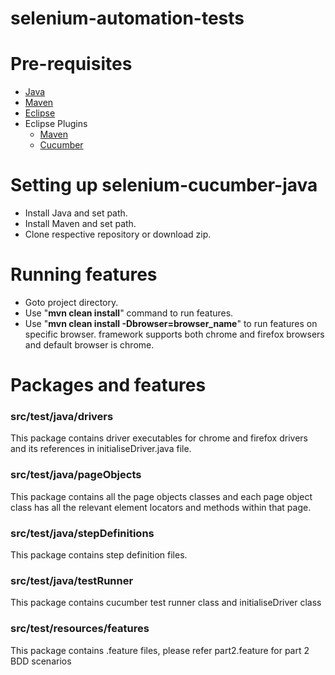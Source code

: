 # selenium-automation-tests

# Pre-requisites
- <a href="https://java.com/en/download/manual.jsp" target="_blank">Java</a>
- <a href="https://maven.apache.org/download.cgi" target="_blank">Maven</a>
- <a href="https:https://eclipse.org/downloads/" target="_blank">Eclipse</a>
- Eclipse Plugins
  - <a href="http://download.eclipse.org/technology/m2e/releases/1.4" target="_blank">Maven</a> 
  - <a href="http://cucumber.github.io/cucumber-eclipse/update-site/" target="_blank">Cucumber</a>
  
# Setting up selenium-cucumber-java
- Install Java and set path.
- Install Maven and set path.
- Clone respective repository or download zip.


# Running features
- Goto project directory.
- Use "**mvn clean install**" command to run features.
- Use "**mvn clean install -Dbrowser=browser_name**" to run features on specific browser. framework supports both chrome and firefox browsers and default browser is chrome.

# Packages and features

### src/test/java/drivers
This package contains driver executables for chrome and firefox drivers and its references in initialiseDriver.java file.

### src/test/java/pageObjects
This package contains all the page objects classes and each page object class has all the relevant element locators and methods within that page.

### src/test/java/stepDefinitions
This package contains step definition files.

### src/test/java/testRunner
This package contains cucumber test runner class and initialiseDriver class

### src/test/resources/features
This package contains .feature files, please refer part2.feature for part 2 BDD scenarios






